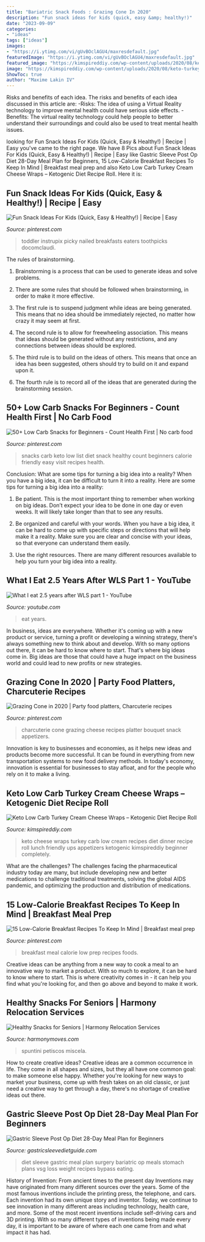 ```yaml
---
title: "Bariatric Snack Foods : Grazing Cone In 2020"
description: "Fun snack ideas for kids (quick, easy &amp; healthy!)"
date: "2023-09-09"
categories:
- "ideas"
tags: ["ideas"]
images:
- "https://i.ytimg.com/vi/gUvBOclAGU4/maxresdefault.jpg"
featuredImage: "https://i.ytimg.com/vi/gUvBOclAGU4/maxresdefault.jpg"
featured_image: "https://kimspireddiy.com/wp-content/uploads/2020/08/keto-turkey-cream-cheese-wraps-1-1.jpg"
image: "https://kimspireddiy.com/wp-content/uploads/2020/08/keto-turkey-cream-cheese-wraps-1-1.jpg"
ShowToc: true
author: "Maxime Lakin IV"
---
```



Risks and benefits of each idea.
The risks and benefits of each idea discussed in this article are: 
-Risks: The idea of using a Virtual Reality technology to improve mental health could have serious side effects.
-Benefits: The virtual reality technology could help people to better understand their surroundings and could also be used to treat mental health issues.

	

		
looking for Fun Snack Ideas For Kids (Quick, Easy &amp; Healthy!) | Recipe | Easy you've came to the right page. We have 8 Pics about Fun Snack Ideas For Kids (Quick, Easy &amp; Healthy!) | Recipe | Easy like Gastric Sleeve Post Op Diet 28-Day Meal Plan for Beginners, 15 Low-Calorie Breakfast Recipes To Keep In Mind | Breakfast meal prep and also Keto Low Carb Turkey Cream Cheese Wraps – Ketogenic Diet Recipe Roll. Here it is:
		
    
## Fun Snack Ideas For Kids (Quick, Easy &amp; Healthy!) | Recipe | Easy

<img loading=lazy src="https://i.pinimg.com/736x/bc/60/d2/bc60d23e2995e777e4d02612fe9822c7.jpg" onerror="this.onerror=null;this.src='https://tse2.mm.bing.net/th?id=OIP.QiR7qd22AxsMoOeUTGCxSwHaNX&amp;pid=15.1';" alt="Fun Snack Ideas For Kids (Quick, Easy &amp; Healthy!) | Recipe | Easy">

_Source: pinterest.com_

>toddler instrupix picky nailed breakfasts eaters toothpicks docomclaudi. 

	

The rules of brainstorming.
1. Brainstorming is a process that can be used to generate ideas and solve problems.
2. There are some rules that should be followed when brainstorming, in order to make it more effective.

3. The first rule is to suspend judgment while ideas are being generated. This means that no idea should be immediately rejected, no matter how crazy it may seem at first.

4. The second rule is to allow for freewheeling association. This means that ideas should be generated without any restrictions, and any connections between ideas should be explored.

5. The third rule is to build on the ideas of others. This means that once an idea has been suggested, others should try to build on it and expand upon it.

6. The fourth rule is to record all of the ideas that are generated during the brainstorming session.

    
## 50+ Low Carb Snacks For Beginners - Count Health First | No Carb Food

<img loading=lazy src="https://i.pinimg.com/736x/73/b5/fd/73b5fd2dc530845ee1c78d58e80a0f96.jpg" onerror="this.onerror=null;this.src='https://tse1.mm.bing.net/th?id=OIP.AGN5IpqrhAgzv0MojSpoGgHaOW&amp;pid=15.1';" alt="50+ Low Carb Snacks for Beginners - Count Health First | No carb food">

_Source: pinterest.com_

>snacks carb keto low list diet snack healthy count beginners calorie friendly easy visit recipes health. 

	

Conclusion: What are some tips for turning a big idea into a reality?
When you have a big idea, it can be difficult to turn it into a reality. Here are some tips for turning a big idea into a reality:
1. Be patient. This is the most important thing to remember when working on big ideas. Don’t expect your idea to be done in one day or even weeks. It will likely take longer than that to see any results.

2. Be organized and careful with your words. When you have a big idea, it can be hard to come up with specific steps or directions that will help make it a reality. Make sure you are clear and concise with your ideas, so that everyone can understand them easily.

3. Use the right resources. There are many different resources available to help you turn your big idea into a reality.

    
## What I Eat 2.5 Years After WLS Part 1 - YouTube

<img loading=lazy src="https://i.ytimg.com/vi/gUvBOclAGU4/maxresdefault.jpg" onerror="this.onerror=null;this.src='https://tse2.mm.bing.net/th?id=OIP.O0xWIyYEvQOvfz7ugwgwhQHaEK&amp;pid=15.1';" alt="What I eat 2.5 years after WLS part 1 - YouTube">

_Source: youtube.com_

>eat years. 

	

In business, ideas are everywhere. Whether it's coming up with a new product or service, turning a profit or developing a winning strategy, there's always something new to think about and develop. With so many options out there, it can be hard to know where to start. That's where big ideas come in. Big ideas are those that could have a huge impact on the business world and could lead to new profits or new strategies.

    
## Grazing Cone In 2020 | Party Food Platters, Charcuterie Recipes

<img loading=lazy src="https://i.pinimg.com/736x/37/9e/b0/379eb074cf03a3cd43cdda0165056be6.jpg" onerror="this.onerror=null;this.src='https://tse1.mm.bing.net/th?id=OIP.SZWwgc57c-agLSJle_dovgHaGw&amp;pid=15.1';" alt="Grazing Cone in 2020 | Party food platters, Charcuterie recipes">

_Source: pinterest.com_

>charcuterie cone grazing cheese recipes platter bouquet snack appetizers. 

	

Innovation is key to businesses and economies, as it helps new ideas and products become more successful. It can be found in everything from new transportation systems to new food delivery methods. In today's economy, innovation is essential for businesses to stay afloat, and for the people who rely on it to make a living.

    
## Keto Low Carb Turkey Cream Cheese Wraps – Ketogenic Diet Recipe Roll

<img loading=lazy src="https://kimspireddiy.com/wp-content/uploads/2020/08/keto-turkey-cream-cheese-wraps-1-1.jpg" onerror="this.onerror=null;this.src='https://tse2.mm.bing.net/th?id=OIP.HhoNLrCuIxkVR_wogDxoqQHaLH&amp;pid=15.1';" alt="Keto Low Carb Turkey Cream Cheese Wraps – Ketogenic Diet Recipe Roll">

_Source: kimspireddiy.com_

>keto cheese wraps turkey carb low cream recipes diet dinner recipe roll lunch friendly ups appetizers ketogenic kimspireddiy beginner completely. 

	

What are the challenges?
The challenges facing the pharmaceutical industry today are many, but include developing new and better medications to challenge traditional treatments, solving the global AIDS pandemic, and optimizing the production and distribution of medications.

    
## 15 Low-Calorie Breakfast Recipes To Keep In Mind | Breakfast Meal Prep

<img loading=lazy src="https://i.pinimg.com/736x/47/4e/69/474e695712521534a14619f66c498233.jpg" onerror="this.onerror=null;this.src='https://tse2.mm.bing.net/th?id=OIP.5AEwk1VkHKX6EGC8gXsOBAHaLH&amp;pid=15.1';" alt="15 Low-Calorie Breakfast Recipes To Keep In Mind | Breakfast meal prep">

_Source: pinterest.com_

>breakfast meal calorie low prep recipes foods. 

	

Creative ideas can be anything from a new way to cook a meal to an innovative way to market a product. With so much to explore, it can be hard to know where to start. This is where creativity comes in - it can help you find what you're looking for, and then go above and beyond to make it work.

    
## Healthy Snacks For Seniors | Harmony Relocation Services

<img loading=lazy src="https://harmonymoves.com/wp-content/uploads/2019/08/dreamstime_xxl_59636072.jpg" onerror="this.onerror=null;this.src='https://tse2.mm.bing.net/th?id=OIP.g2RuhfQSBoyEoDB6ft3gpgHaE6&amp;pid=15.1';" alt="Healthy Snacks for Seniors | Harmony Relocation Services">

_Source: harmonymoves.com_

>spuntini petiscos miscela. 

	

How to create creative ideas?
Creative ideas are a common occurrence in life. They come in all shapes and sizes, but they all have one common goal: to make someone else happy. Whether you're looking for new ways to market your business, come up with fresh takes on an old classic, or just need a creative way to get through a day, there's no shortage of creative ideas out there.

    
## Gastric Sleeve Post Op Diet 28-Day Meal Plan For Beginners

<img loading=lazy src="http://www.gastricsleevedietguide.com/wp-content/uploads/2017/01/28-day-gastric-sleeve-diet-meal-plan.jpg" onerror="this.onerror=null;this.src='https://tse4.mm.bing.net/th?id=OIP.FFz69l7sgfX3ug8_PgH03AHaGN&amp;pid=15.1';" alt="Gastric Sleeve Post Op Diet 28-Day Meal Plan for Beginners">

_Source: gastricsleevedietguide.com_

>diet sleeve gastric meal plan surgery bariatric op meals stomach plans vsg loss weight recipes bypass eating. 

	

History of Invention: From ancient times to the present day
Inventions may have originated from many different sources over the years. Some of the most famous inventions include the printing press, the telephone, and cars. Each invention had its own unique story and inventor. Today, we continue to see innovation in many different areas including technology, health care, and more. Some of the most recent inventions include self-driving cars and 3D printing. With so many different types of inventions being made every day, it is important to be aware of where each one came from and what impact it has had.

